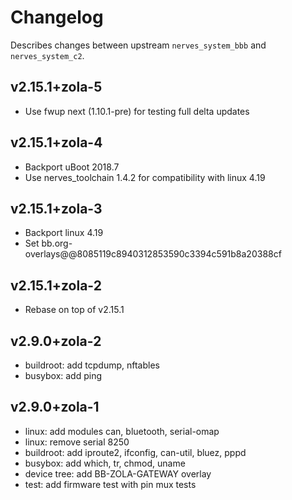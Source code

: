 # Changelog

Describes changes between upstream `nerves_system_bbb` and `nerves_system_c2`.

## v2.15.1+zola-5

* Use fwup next (1.10.1-pre) for testing full delta updates

## v2.15.1+zola-4

* Backport uBoot 2018.7
* Use nerves_toolchain 1.4.2 for compatibility with linux 4.19

## v2.15.1+zola-3

* Backport linux 4.19
* Set bb.org-overlays@@8085119c8940312853590c3394c591b8a20388cf

## v2.15.1+zola-2

* Rebase on top of v2.15.1

## v2.9.0+zola-2

* buildroot: add tcpdump, nftables
* busybox: add ping

## v2.9.0+zola-1

* linux: add modules can, bluetooth, serial-omap
* linux: remove serial 8250
* buildroot: add iproute2, ifconfig, can-util, bluez, pppd
* busybox: add which, tr, chmod, uname
* device tree: add BB-ZOLA-GATEWAY overlay
* test: add firmware test with pin mux tests